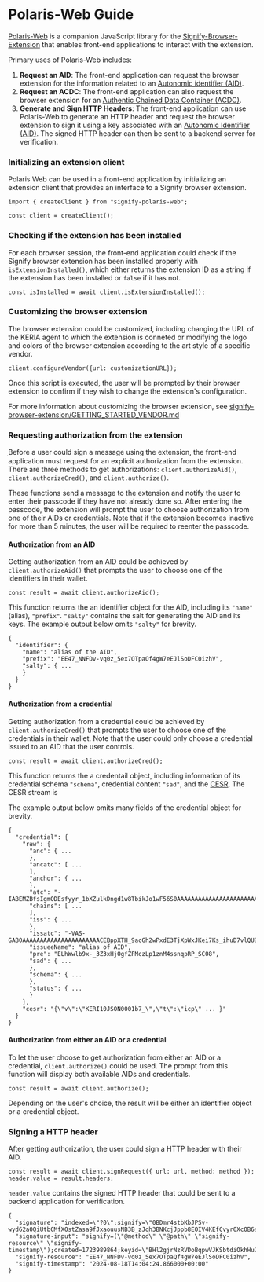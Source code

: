 # Polaris-Web Guide

[Polaris-Web](https://github.com/WebOfTrust/polaris-web) is a companion JavaScript library for the [Signify-Browser-Extension](https://github.com/WebOfTrust/signify-browser-extension) that enables front-end applications to interact with the extension.

Primary uses of Polaris-Web includes:
1. **Request an AID**: The front-end application can request the browser extension for the information related to an [Autonomic identifier (AID)](https://trustoverip.github.io/tswg-keri-specification).
2. **Request an ACDC**: The front-end application can also request the browser extension for an [Authentic Chained Data Container (ACDC)](https://trustoverip.github.io/tswg-acdc-specification).
3. **Generate and Sign HTTP Headers**: The front-end application can use Polaris-Web to generate an HTTP header and request the browser extension to sign it using a key associated with an [Autonomic Identifier (AID)](https://trustoverip.github.io/tswg-keri-specification). The signed HTTP header can then be sent to a backend server for verification.

### Initializing an extension client

Polaris Web can be used in a front-end application by initializing an extension client that provides an interface to a Signify browser extension.
```
import { createClient } from "signify-polaris-web";

const client = createClient();
```

### Checking if the extension has been installed
For each browser session, the front-end application could check if the Signify browser extension has been installed properly with `isExtensionInstalled()`, which either returns the extension ID as a string if the extension has been installed or `false` if it has not.
```
const isInstalled = await client.isExtensionInstalled();
```

### Customizing the browser extension

The browser extension could be customized, including changing the URL of the KERIA agent to which the extension is conneted or modifying the logo and colors of the browser extension according to the art style of a specific vendor.

```
client.configureVendor({url: customizationURL});
```
Once this script is executed, the user will be prompted by their browser extension to confirm if they wish to change the extension's configuration.

For more information about customizing the browser extension, see [signify-browser-extension/GETTING_STARTED_VENDOR.md](https://github.com/WebOfTrust/signify-browser-extension/blob/main/GETTING_STARTED_VENDOR.md)

### Requesting authorization from the extension

ฺBefore a user could sign a message using the extension, the front-end application must request for an explicit authorization from the extension. There are three methods to get authorizations: `client.authorizeAid()`, `client.authorizeCred()`, and `client.authorize()`.

These functions send a message to the extension and notify the user to enter their passcode if they have not already done so. After entering the passcode, the extension will prompt the user to choose authorization from one of their AIDs or credentials. Note that if the extension becomes inactive for more than 5 minutes, the user will be required to reenter the passcode.

#### Authorization from an AID
Getting authorization from an AID could be achieved by `client.authorizeAid()` that prompts the user to choose one of the identifiers in their wallet.
```
const result = await client.authorizeAid();
```
This function returns the an identifier object for the AID, including its `"name"` (alias), `"prefix"`. `"salty"` contains the salt for generating the AID and its keys. The example output below omits `"salty"` for brevity.
```
{
  "identifier": {
    "name": "alias of the AID",
    "prefix": "EE47_NNFDv-vq0z_5ex7OTpaQf4gW7eEJlSoDFC0izhV",
    "salty": { ...
    }
  }
}
```

#### Authorization from a credential
Getting authorization from a credential could be achieved by `client.authorizeCred()` that prompts the user to choose one of the credentials in their wallet. Note that the user could only choose a credential issued to an AID that the user controls.
```
const result = await client.authorizeCred();
```
This function returns the a credentail object, including information of its credential schema `"schema"`, credential content `"sad"`, and the [CESR](https://trustoverip.github.io/tswg-cesr-specification/). The CESR stream is 

The example output below omits many fields of the credential object for brevity.
```
{
  "credential": {
    "raw": {
      "anc": { ...
      },
      "ancatc": [ ...
      ],
      "anchor": { ...
      },
      "atc": "-IABEMZBfsIgmODEsfyyr_1bXZulkDngd1w8TbikJo1wF56S0AAAAAAAAAAAAAAAAAAAAAAAEMZBfsIgmODEsfyyr_1bXZulkDngd1w8TbikJo1wF56S",
      "chains": [ ...
      ],
      "iss": { ...
      },
      "issatc": "-VAS-GAB0AAAAAAAAAAAAAAAAAAAAAACEBppXTH_9acGh2wPxdE3TjXpWxJKei7Ks_ihuD7vlQUB",
      "issueeName": "alias of AID",
      "pre": "ELhWwlb9x-_3Z3xHjOgfZFMczLp1znM4ssnqpRP_SC08",
      "sad": { ...
      },
      "schema": { ...
      },
      "status": { ...
      }
    },
    "cesr": "{\"v\":\"KERI10JSON0001b7_\",\"t\":\"icp\" ... }"
  }
}
```

#### Authorization from either an AID or a credential
To let the user choose to get authorization from either an AID or a credential, `client.authorize()` could be used. The prompt from this function will display both available AIDs and credentials.
```
const result = await client.authorize();
```

Depending on the user's choice, the result will be either an identifier object or a credential object.

### Signing a HTTP header

After getting authorization, the user could sign a HTTP header with their AID.

```
const result = await client.signRequest({ url: url, method: method });
header.value = result.headers;
```
`header.value` contains the signed HTTP header that could be sent to a backend application for verification.
```
{
  "signature": "indexed=\"?0\";signify=\"0BDmr4stbKbJPSv-wyd62a0QiUtbCMfXOstZasa9fJxaouusNB3B_zJqh3BNKcjJppb8EOIV4KEfCvyr0XcOB6sA\"",
  "signature-input": "signify=(\"@method\" \"@path\" \"signify-resource\" \"signify-timestamp\");created=1723989864;keyid=\"BHl2gjrNzRVDoBqpwVJKSbtdiOkhHu2nMVo1E1sCP6d5\";alg=\"ed25519\"",
  "signify-resource": "EE47_NNFDv-vq0z_5ex7OTpaQf4gW7eEJlSoDFC0izhV",
  "signify-timestamp": "2024-08-18T14:04:24.866000+00:00"
}
```